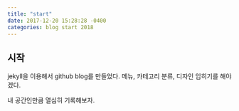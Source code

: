 ```yaml
---
title: "start"
date: 2017-12-20 15:28:28 -0400
categories: blog start 2018
---
```


## 시작

jekyll을 이용해서 github blog를 만들었다.
메뉴, 카테고리 분류, 디자인 입히기를 해야겠다.

내 공간인만큼 열심히 기록해보자.


